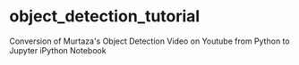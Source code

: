 # object_detection_tutorial
Conversion of Murtaza's Object Detection Video on Youtube from Python to Jupyter iPython Notebook
